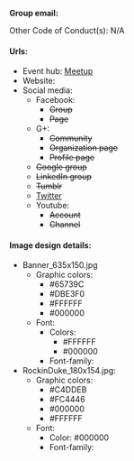 **Group email:**

Other Code of Conduct(s): N/A 

#### Urls:
  - Event hub: [Meetup](https://www.meetup.com/Tulsa-Open-Source-Hardware-Meetup/)
  - Website: 
  - Social media:
    - Facebook:
      - ~~Group~~
      - ~~Page~~
    - G+:
      - ~~Community~~
      - ~~Organization page~~
      - ~~Profile page~~
    - ~~Google group~~
    - ~~LinkedIn group~~
    - ~~Tumblr~~
    - [Twitter](https://twitter.com/hardwaretulsa)
    - Youtube:
      - ~~Account~~
      - ~~Channel~~

#### Image design details:
- Banner_635x150.jpg
  - Graphic colors:
    - #65739C
    - #DBE3F0
    - #FFFFFF
    - #000000
  - Font:
    - Colors:
      - #FFFFFF
      - #000000
    - Font-family:
- RockinDuke_180x154.jpg:
  - Graphic colors:
    - #C4DDEB
    - #FC4446
    - #000000
    - #FFFFFF
  - Font:
    - Color: #000000
    - Font-family:

